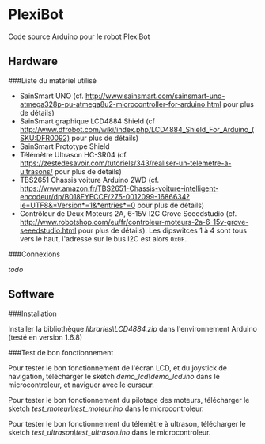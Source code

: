 PlexiBot
============
Code source Arduino pour le robot PlexiBot

Hardware
---------

###Liste du matériel utilisé

 - SainSmart UNO (cf. http://www.sainsmart.com/sainsmart-uno-atmega328p-pu-atmega8u2-microcontroller-for-arduino.html pour plus de détails)
 - SainSmart graphique LCD4884 Shield (cf http://www.dfrobot.com/wiki/index.php/LCD4884_Shield_For_Arduino_(SKU:DFR0092) pour plus de détails)
 - SainSmart Prototype Shield
 - Télémètre Ultrason  HC-SR04 (cf. https://zestedesavoir.com/tutoriels/343/realiser-un-telemetre-a-ultrasons/ pour plus de détails)
 - TBS2651 Chassis voiture Arduino 2WD (cf. https://www.amazon.fr/TBS2651-Chassis-voiture-intelligent-encodeur/dp/B018FYECCE/275-0012099-1686634?ie=UTF8&*Version*=1&*entries*=0 pour plus de détails)
 - Contrôleur de Deux Moteurs 2A, 6-15V I2C Grove Seeedstudio (cf. http://www.robotshop.com/eu/fr/controleur-moteurs-2a-6-15v-grove-seeedstudio.html pour plus de détails). Les dipswitces 1 à 4 sont tous vers le haut, l'adresse sur le bus I2C est alors `0x0F`.
 
###Connexions

*todo*
 
 Software
-------------

###Installation

Installer la bibliothèque *libraries\LCD4884.zip* dans l'environnement Arduino (testé en version 1.6.8)


###Test de bon fonctionnement

Pour tester le bon fonctionnement de l'écran LCD, et du joystick de navigation, télécharger le sketch *demo_lcd\demo_lcd.ino* 
dans le microcontroleur, et naviguer avec le curseur.

Pour tester le bon fonctionnement du pilotage des moteurs, télécharger le sketch *test_moteur\test_moteur.ino* 
dans le microcontroleur.

Pour tester le bon fonctionnement du télémètre à ultrason, télécharger le sketch *test_ultrason\test_ultrason.ino* 
dans le microcontroleur.